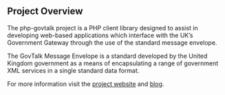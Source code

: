 ## Project Overview ##

The php-govtalk project is a PHP client library designed to assist in developing web-based applications which interface with the UK’s Government Gateway through the use of the standard message envelope.

The GovTalk Message Envelope is a standard developed by the United Kingdom government as a means of encapsulating a range of government XML services in a single standard data format.

For more information visit the [project website](http://blogs.fubra.com/php-govtalk/) and [blog](http://blogs.fubra.com/php-govtalk/blog/).